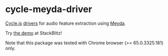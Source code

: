 <!-- This README.md is automatically generated. Edit the JSDoc comments in source code or the md files in docs/readmes/. -->

# cycle-meyda-driver

[Cycle.js](http://cycle.js.org/) [drivers](https://cycle.js.org/drivers.html)  for audio feature extraction using [Meyda](https://github.com/meyda/meyda).

Try [the demo](https://stackblitz.com/edit/cycle-robot-drivers-demos-meyda) at StackBlitz!

Note that this package was tested with Chrome browser (>= 65.0.3325.181) only.
